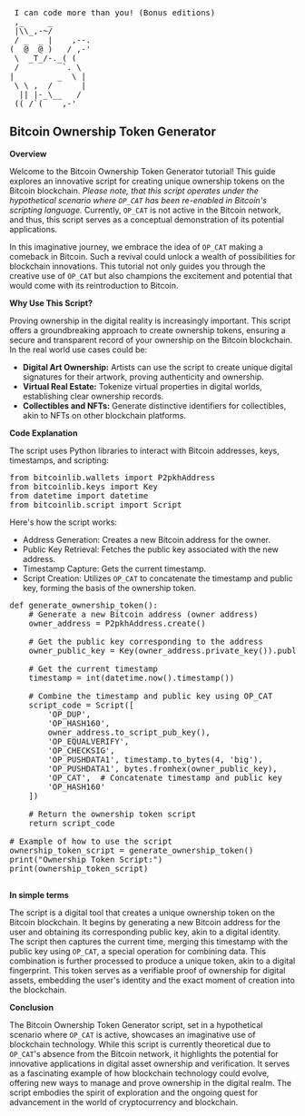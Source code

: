 <pre> I can code more than you! (Bonus editions)
 ,_     _
 |\\_,-~/
 / _  _ |    ,--.
(  @  @ )   / ,-'
 \  _T_/-._( (
 /         `. \
|         _  \ |
 \ \ ,  /      |
  || |-_\__   /
 ((_/`(____,-'        
</pre>

## Bitcoin Ownership Token Generator

**Overview**

Welcome to the Bitcoin Ownership Token Generator tutorial! This guide explores an innovative script for creating unique ownership tokens on the Bitcoin blockchain. *Please note, that this script operates under the hypothetical scenario where `OP_CAT` has been re-enabled in Bitcoin's scripting language.* Currently, `OP_CAT` is not active in the Bitcoin network, and thus, this script serves as a conceptual demonstration of its potential applications.

In this imaginative journey, we embrace the idea of `OP_CAT` making a comeback in Bitcoin. Such a revival could unlock a wealth of possibilities for blockchain innovations. This tutorial not only guides you through the creative use of `OP_CAT` but also champions the excitement and potential that would come with its reintroduction to Bitcoin.

**Why Use This Script?**

Proving ownership in the digital reality is increasingly important. This script offers a groundbreaking approach to create ownership tokens, ensuring a secure and transparent record of your ownership on the Bitcoin blockchain. In the real world use cases could be:

  - **Digital Art Ownership:** Artists can use the script to create unique digital signatures for their artwork, proving authenticity and ownership.
  - **Virtual Real Estate:** Tokenize virtual properties in digital worlds, establishing clear ownership records.
  - **Collectibles and NFTs:** Generate distinctive identifiers for collectibles, akin to NFTs on other blockchain platforms.

**Code Explanation**

The script uses Python libraries to interact with Bitcoin addresses, keys, timestamps, and scripting:

<pre>
from bitcoinlib.wallets import P2pkhAddress
from bitcoinlib.keys import Key
from datetime import datetime
from bitcoinlib.script import Script
</pre>

Here's how the script works:
- Address Generation: Creates a new Bitcoin address for the owner.
- Public Key Retrieval: Fetches the public key associated with the new address.
- Timestamp Capture: Gets the current timestamp.
- Script Creation: Utilizes `OP_CAT` to concatenate the timestamp and public key, forming the basis of the ownership token.

<pre>
def generate_ownership_token():
    # Generate a new Bitcoin address (owner address)
    owner_address = P2pkhAddress.create()

    # Get the public key corresponding to the address
    owner_public_key = Key(owner_address.private_key()).public_hex()

    # Get the current timestamp
    timestamp = int(datetime.now().timestamp())

    # Combine the timestamp and public key using OP_CAT
    script_code = Script([
        'OP_DUP',
        'OP_HASH160',
        owner_address.to_script_pub_key(),
        'OP_EQUALVERIFY',
        'OP_CHECKSIG',
        'OP_PUSHDATA1', timestamp.to_bytes(4, 'big'),
        'OP_PUSHDATA1', bytes.fromhex(owner_public_key),
        'OP_CAT',  # Concatenate timestamp and public key
        'OP_HASH160'
    ])

    # Return the ownership token script
    return script_code

# Example of how to use the script
ownership_token_script = generate_ownership_token()
print("Ownership Token Script:")
print(ownership_token_script)

</pre>

**In simple terms**

The script is a digital tool that creates a unique ownership token on the Bitcoin blockchain. It begins by generating a new Bitcoin address for the user and obtaining its corresponding public key, akin to a digital identity. The script then captures the current time, merging this timestamp with the public key using `OP_CAT`, a special operation for combining data. This combination is further processed to produce a unique token, akin to a digital fingerprint. This token serves as a verifiable proof of ownership for digital assets, embedding the user's identity and the exact moment of creation into the blockchain.

**Conclusion**

The Bitcoin Ownership Token Generator script, set in a hypothetical scenario where `OP_CAT` is active, showcases an imaginative use of blockchain technology. While this script is currently theoretical due to `OP_CAT`'s absence from the Bitcoin network, it highlights the potential for innovative applications in digital asset ownership and verification. It serves as a fascinating example of how blockchain technology could evolve, offering new ways to manage and prove ownership in the digital realm. The script embodies the spirit of exploration and the ongoing quest for advancement in the world of cryptocurrency and blockchain. 
